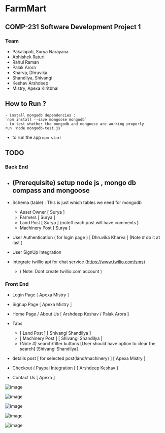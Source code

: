 # FarmMart 
## COMP-231 Software Development Project 1  
### Team
  - Pakalapati, Surya Narayana 
  - Abhishek Raturi 
  - Rahul Raman
  - Palak Arora
  - Kharva, Dhruvika
  - Shandilya, Shivangi
  - Keshav Arshdeep
  - Mistry, Apexa Kiritbhai

## How to Run ?
	- install mongodb dependencies :  
    `npm install --save mongoose mongodb`
	- to test whether the mongodb and mongoose are working properly  
    run 'node mongodb-test.js` 
  - to run the app 
    `npm start`

## TODO
  ### Back End
  - ## (Prerequisite) setup node js , mongo db compass and mongoose
  - Schema (table) : This is just which tables we need for mongodb 
    - Asset Owner           [ Surya ]
    - Farmers               [ Surya ]
    - Land Post             [ Surya ]    (note# each post will have comments )
    - Machinery Post        [ Surya ]

  - User Authentication ( for login page )  [ Dhruvika Kharva ] (Note # do it at last )
  - User SignUp Integration  
  - Integrate twillio api for chat service  (https://www.twilio.com/sms) 
    - ( Note: Dont create twillio.com account )

  ### Front End 
  - Login Page               [ Apexa Mistry ]
  - Signup Page              [ Apexa Mistry ]
  - Home Page  / About Us    [ Arshdeep Keshav / Palak Arora ]  
  - Tabs 
    - [ Land Post ]          [ Shivangi Shandilya ]
    - [ Machinery Post ]     [ Shivangi Shandilya ]
    - (Note #) search/filter buttons  [User should have option to clear the search]  [Shivangi Shandilya]

  - details post [ for selected post(land/machinery) ]   [ Apexa Mistry  ]
  - Checkout ( Paypal Integration ) [ Arshdeep Keshav ] 
  - Contact Us                      [ Apexa ]
  
  ![image](https://user-images.githubusercontent.com/53758828/121784192-94584f80-cb80-11eb-8e96-9ff681157bf5.png)

![image](https://user-images.githubusercontent.com/53758828/121784194-98846d00-cb80-11eb-89d6-401e8464b75a.png)

![image](https://user-images.githubusercontent.com/53758828/121784195-9d492100-cb80-11eb-8f09-55dd9a9ffd94.png)

![image](https://user-images.githubusercontent.com/53758828/121784201-a3d79880-cb80-11eb-8e40-14c7da2679f2.png)

![image](https://user-images.githubusercontent.com/53758828/121784423-e8afff00-cb81-11eb-8e4e-98ebc8e4f7d3.png)





